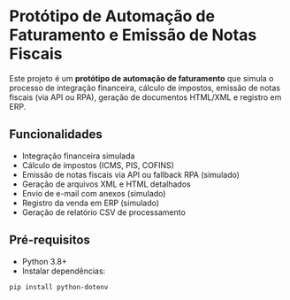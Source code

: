 # Protótipo de Automação de Faturamento e Emissão de Notas Fiscais

Este projeto é um **protótipo de automação de faturamento** que simula o processo de integração financeira, cálculo de impostos, emissão de notas fiscais (via API ou RPA), geração de documentos HTML/XML e registro em ERP.

## Funcionalidades

- Integração financeira simulada
- Cálculo de impostos (ICMS, PIS, COFINS)
- Emissão de notas fiscais via API ou fallback RPA (simulado)
- Geração de arquivos XML e HTML detalhados
- Envio de e-mail com anexos (simulado)
- Registro da venda em ERP (simulado)
- Geração de relatório CSV de processamento

## Pré-requisitos

- Python 3.8+
- Instalar dependências:  
```bash
pip install python-dotenv
